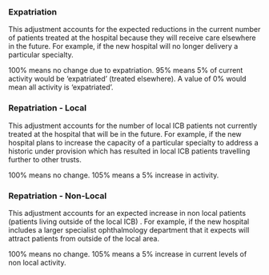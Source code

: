 ### Expatriation

This adjustment accounts for the expected reductions in the current number of patients treated at the hospital because they will receive care elsewhere in the future. For example, if the new hospital will no longer delivery a particular specialty.

100% means no change due to expatriation. 95% means 5% of current activity would be ‘expatriated’ (treated elsewhere). A value of 0% would mean all activity is ‘expatriated’.

### Repatriation - Local

This adjustment accounts for the number of local ICB patients not currently treated at the hospital that will be in the future. For example, if the new hospital plans to increase the capacity of a particular specialty to address a historic under provision which has resulted in local ICB patients travelling further to other trusts.

100% means no change. 105% means a 5% increase in activity.

### Repatriation - Non-Local

This adjustment accounts for an expected increase in non local patients (patients living outside of the local ICB) . For example, if the new hospital includes a larger specialist ophthalmology department that it expects will attract patients from outside of the local area.

100% means no change. 105% means a 5% increase in current levels of non local activity.
